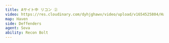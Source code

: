 ```yaml
---
title: Aサイト中 リコン ②
video: https://res.cloudinary.com/dyhjghawv/video/upload/v1654525804/Haven/Sova/haven_sova_def_recon_a_inside-2_zfckbs.mp4
map: Haven
side: Deffenders
agent: Sova
ability: Recon Bolt
---
```

